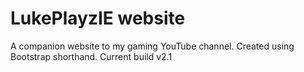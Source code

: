 # LukePlayzIE website
A companion website to my gaming YouTube channel. Created using Bootstrap shorthand. Current build v2.1
